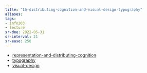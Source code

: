 ```yaml
---
title: "16-distributing-cognition-and-visual-design-typography"
aliases: 
tags: 
- info203
- lecture
sr-due: 2022-05-31
sr-interval: 21
sr-ease: 250
---
```


- [representation-and-distributing-cognition](notes/representation-and-distributing-cognition.md)
- [typography](notes/typography.md)
- [visual-design](notes/visual-design.md)
